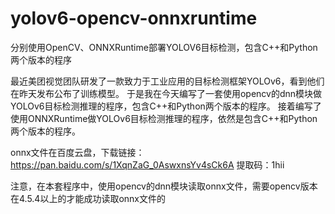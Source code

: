 # yolov6-opencv-onnxruntime
分别使用OpenCV、ONNXRuntime部署YOLOV6目标检测，包含C++和Python两个版本的程序

最近美团视觉团队研发了一款致力于工业应用的目标检测框架YOLOv6，看到他们在昨天发布公布了训练模型。
于是我在今天编写了一套使用opencv的dnn模块做YOLOv6目标检测推理的程序，包含C++和Python两个版本的程序。
接着编写了使用ONNXRuntime做YOLOv6目标检测推理的程序，依然是包含C++和Python两个版本的程序。

onnx文件在百度云盘，下载链接：https://pan.baidu.com/s/1XqnZaG_0AswxnsYv4sCk6A 
提取码：1hii

注意，在本套程序中，使用opencv的dnn模块读取onnx文件，需要opencv版本在4.5.4以上的才能成功读取onnx文件的
